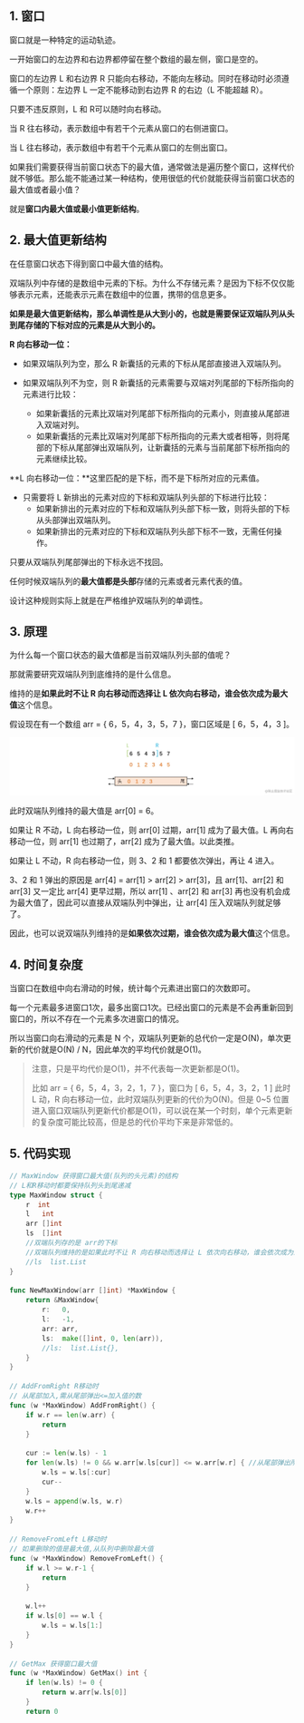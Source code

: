 



## 1. 窗口

窗口就是一种特定的运动轨迹。

一开始窗口的左边界和右边界都停留在整个数组的最左侧，窗口是空的。

窗口的左边界 L 和右边界 R 只能向右移动，不能向左移动。同时在移动时必须遵循一个原则：左边界 L 一定不能移动到右边界 R 的右边（L 不能超越 R）。

只要不违反原则，L 和 R可以随时向右移动。

当 R 往右移动，表示数组中有若干个元素从窗口的右侧进窗口。

当 L 往右移动，表示数组中有若干个元素从窗口的左侧出窗口。

如果我们需要获得当前窗口状态下的最大值，通常做法是遍历整个窗口，这样代价就不够低。那么能不能通过某一种结构，使用很低的代价就能获得当前窗口状态的最大值或者最小值？

就是**窗口内最大值或最小值更新结构**。



## 2. 最大值更新结构

在任意窗口状态下得到窗口中最大值的结构。

双端队列中存储的是数组中元素的下标。为什么不存储元素？是因为下标不仅仅能够表示元素，还能表示元素在数组中的位置，携带的信息更多。

**如果是最大值更新结构，那么单调性是从大到小的，也就是需要保证双端队列从头到尾存储的下标对应的元素是从大到小的。**



**R 向右移动一位：**

- 如果双端队列为空，那么 R 新囊括的元素的下标从尾部直接进入双端队列。

- 如果双端队列不为空，则 R 新囊括的元素需要与双端对列尾部的下标所指向的元素进行比较：
  - 如果新囊括的元素比双端对列尾部下标所指向的元素小，则直接从尾部进入双端对列。
  - 如果新囊括的元素比双端对列尾部下标所指向的元素大或者相等，则将尾部的下标从尾部弹出双端队列，让新囊括的元素与当前尾部下标所指向的元素继续比较。

**L 向右移动一位：**这里匹配的是下标，而不是下标所对应的元素值。

- 只需要将 L 新排出的元素对应的下标和双端队列头部的下标进行比较：
  - 如果新排出的元素对应的下标和双端队列头部下标一致，则将头部的下标从头部弹出双端队列。
  - 如果新排出的元素对应的下标和双端队列头部下标不一致，无需任何操作。



只要从双端队列尾部弹出的下标永远不找回。

任何时候双端队列的**最大值都是头部**存储的元素或者元素代表的值。

设计这种规则实际上就是在严格维护双端队列的单调性。





## 3. 原理

为什么每一个窗口状态的最大值都是当前双端队列头部的值呢？

那就需要研究双端队列到底维持的是什么信息。

维持的是**如果此时不让 R 向右移动而选择让 L 依次向右移动，谁会依次成为最大值**这个信息。

假设现在有一个数组 arr =  { 6，5，4，3，5，7 }，窗口区域是 [ 6，5，4，3 ]。

![20211015180222.png](img\window.png)

此时双端队列维持的最大值是 arr[0] = 6。

如果让 R 不动，L 向右移动一位，则 arr[0] 过期，arr[1] 成为了最大值。L 再向右移动一位，则 arr[1] 也过期了，arr[2] 成为了最大值。以此类推。

如果让 L 不动，R 向右移动一位，则 3、2 和 1 都要依次弹出，再让 4 进入。

3、2 和 1 弹出的原因是 arr[4] = arr[1] > arr[2] > arr[3]，且 arr[1]、arr[2] 和 arr[3] 又一定比 arr[4] 更早过期，所以 arr[1] 、arr[2] 和 arr[3] 再也没有机会成为最大值了，因此可以直接从双端队列中弹出，让 arr[4] 压入双端队列就足够了。

因此，也可以说双端队列维持的是**如果依次过期，谁会依次成为最大值**这个信息。



## 4.  时间复杂度

当窗口在数组中向右滑动的时候，统计每个元素进出窗口的次数即可。

每一个元素最多进窗口1次，最多出窗口1次。已经出窗口的元素是不会再重新回到窗口的，所以不存在一个元素多次进窗口的情况。

所以当窗口向右滑动的元素是 N 个，双端队列更新的总代价一定是O(N)，单次更新的代价就是O(N) / N，因此单次的平均代价就是O(1)。

> 注意，只是平均代价是O(1)，并不代表每一次更新都是O(1)。
>
> 比如 arr = { 6，5，4，3，2，1，7 }，窗口为 [ 6，5，4，3，2，1 ] 此时 L 动，R 向右移动一位，此时双端队列更新的代价为O(N)。但是 0~5 位置进入窗口双端队列更新代价都是O(1)，可以说在某一个时刻，单个元素更新的复杂度可能比较高，但是总的代价平均下来是非常低的。





## 5. 代码实现

```go
// MaxWindow 获得窗口最大值(队列的头元素)的结构
// L和R移动时都要保持队列头到尾递减
type MaxWindow struct {
	r  int
	l   int
	arr []int
	ls  []int
	//双端队列存的是 arr的下标
	//双端队列维持的是如果此时不让 R 向右移动而选择让 L 依次向右移动，谁会依次成为最大值这个信息。
	//ls  list.List
}

func NewMaxWindow(arr []int) *MaxWindow {
	return &MaxWindow{
		r:   0,
		l:   -1,
		arr: arr,
		ls:  make([]int, 0, len(arr)),
		//ls:  list.List{},
	}
}

// AddFromRight R移动时
// 从尾部加入,需从尾部弹出<=加入值的数
func (w *MaxWindow) AddFromRight() {
	if w.r == len(w.arr) {
		return
	}

	cur := len(w.ls) - 1
	for len(w.ls) != 0 && w.arr[w.ls[cur]] <= w.arr[w.r] { //从尾部弹出所有 <=加入值的数
		w.ls = w.ls[:cur]
		cur--
	}
	w.ls = append(w.ls, w.r)
	w.r++
}

// RemoveFromLeft L移动时
// 如果删除的值是最大值,从队列中删除最大值
func (w *MaxWindow) RemoveFromLeft() {
	if w.l >= w.r-1 {
		return
	}

	w.l++
	if w.ls[0] == w.l {
		w.ls = w.ls[1:]
	}
}

// GetMax 获得窗口最大值
func (w *MaxWindow) GetMax() int {
	if len(w.ls) != 0 {
		return w.arr[w.ls[0]]
	}
	return 0

```

